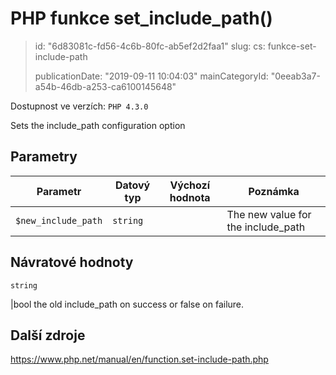 PHP funkce set_include_path()
=============================

> id: "6d83081c-fd56-4c6b-80fc-ab5ef2d2faa1"
> slug:
> 	cs: funkce-set-include-path
>
> publicationDate: "2019-09-11 10:04:03"
> mainCategoryId: "0eeab3a7-a54b-46db-a253-ca6100145648"

Dostupnost ve verzích: `PHP 4.3.0`

Sets the include_path configuration option


Parametry
--------------

| Parametr | Datový typ | Výchozí hodnota | Poznámka |
|-----|-----|-----|-----|
| `$new_include_path` | `string` |  | The new value for the include_path |


Návratové hodnoty
----------------

`string`

|bool the old include_path on
success or false on failure.

Další zdroje
------------

https://www.php.net/manual/en/function.set-include-path.php
